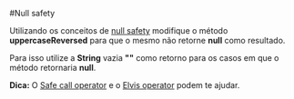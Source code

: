 #Null safety

Utilizando os conceitos de [null safety](https://kotlinlang.org/docs/null-safety.html)
modifique o método **uppercaseReversed** para que o mesmo não retorne **null** como resultado.

Para isso utilize a **String** vazia **""** como retorno para os casos em que o método retornaria **null**.

**Dica:** O [Safe call operator](https://kotlinlang.org/docs/null-safety.html#safe-calls)
e o [Elvis operator](https://kotlinlang.org/docs/null-safety.html#elvis-operator) podem te ajudar.